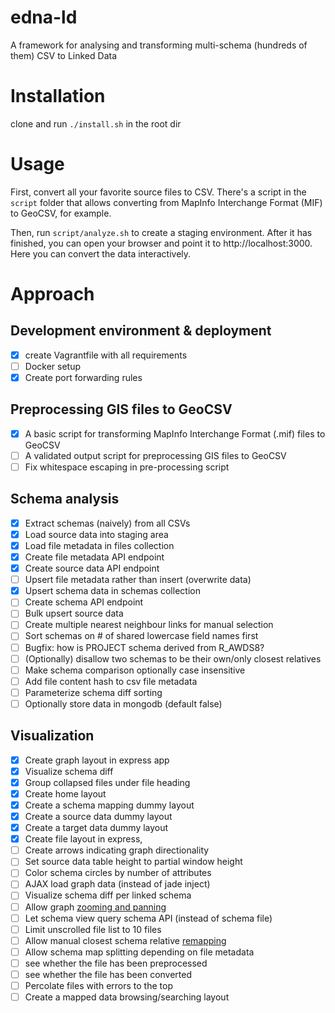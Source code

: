 # edna-ld
A framework for analysing and transforming multi-schema (hundreds of them) CSV to Linked Data

# Installation
clone and run `./install.sh` in the root dir

# Usage
First, convert all your favorite source files to CSV. There's a script in the `script` folder that allows converting from MapInfo Interchange Format (MIF) to GeoCSV, for example.

Then, run `script/analyze.sh` to create a staging environment. After it has finished, you can open your browser and point it to http://localhost:3000. Here you can convert the data interactively.

# Approach
## Development environment & deployment
- [X] create Vagrantfile with all requirements
- [ ] Docker setup
- [X] Create port forwarding rules

## Preprocessing GIS files to GeoCSV
- [X] A basic script for transforming MapInfo Interchange Format (.mif) files to GeoCSV
- [ ] A validated output script for preprocessing GIS files to GeoCSV
- [ ] Fix whitespace escaping in pre-processing script

## Schema analysis
- [X] Extract schemas (naively) from all CSVs
- [X] Load source data into staging area
- [X] Load file metadata in files collection
- [X] Create file metadata API endpoint
- [X] Create source data API endpoint
- [ ] Upsert file metadata rather than insert (overwrite data)
- [X] Upsert schema data in schemas collection
- [ ] Create schema API endpoint
- [ ] Bulk upsert source data
- [ ] Create multiple nearest neighbour links for manual selection
- [ ] Sort schemas on # of shared lowercase field names first
- [ ] Bugfix: how is PROJECT schema derived from R_AWDS8?
- [ ] (Optionally) disallow two schemas to be their own/only closest relatives
- [ ] Make schema comparison optionally case insensitive
- [ ] Add file content hash to csv file metadata
- [ ] Parameterize schema diff sorting
- [ ] Optionally store data in mongodb (default false)

## Visualization
- [X] Create graph layout in express app
- [X] Visualize schema diff
- [X] Group collapsed files under file heading
- [X] Create home layout
- [X] Create a schema mapping dummy layout
- [X] Create a source data dummy layout
- [X] Create a target data dummy layout
- [X] Create file layout in express, 
- [ ] Create arrows indicating graph directionality
- [ ] Set source data table height to partial window height
- [ ] Color schema circles by number of attributes
- [ ] AJAX load graph data (instead of jade inject)
- [ ] Visualize schema diff per linked schema
- [ ] Allow graph [zooming and panning](http://codepen.io/techslides/pen/zowLd)
- [ ] Let schema view query schema API (instead of schema file)
- [ ] Limit unscrolled file list to 10 files
- [ ] Allow manual closest schema relative [remapping](http://bl.ocks.org/rkirsling/5001347)
- [ ] Allow schema map splitting depending on file metadata
- [ ] see whether the file has been preprocessed
- [ ] see whether the file has been converted
- [ ] Percolate files with errors to the top
- [ ] Create a mapped data browsing/searching layout
